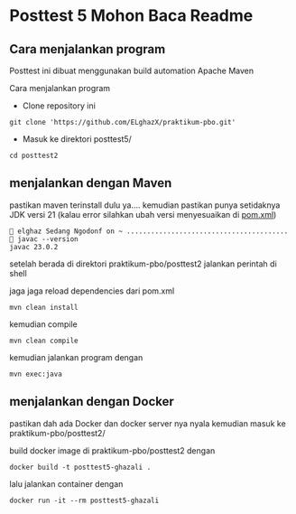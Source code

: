 # Posttest 5 Mohon Baca Readme

## Cara menjalankan program

Posttest ini dibuat menggunakan build automation Apache Maven

Cara menjalankan program

- Clone repository ini

```shell
git clone 'https://github.com/ELghazX/praktikum-pbo.git'
```

- Masuk ke direktori posttest5/

```shell
cd posttest2
```

## menjalankan dengan Maven

pastikan maven terinstall dulu ya....
kemudian pastikan punya setidaknya JDK versi 21 (kalau error silahkan ubah versi menyesuaikan di [pom.xml](pom.xml))

```shell
󰣇 elghaz Sedang Ngodonf on ~ ........................................
 javac --version
javac 23.0.2
```

setelah berada di direktori praktikum-pbo/posttest2
jalankan perintah di shell

jaga jaga reload dependencies dari pom.xml

```shell
mvn clean install
```

kemudian compile 

```shell
mvn clean compile
```

kemudian jalankan program dengan

```shell
mvn exec:java
```


## menjalankan dengan Docker

pastikan dah ada Docker dan docker server nya nyala
kemudian masuk ke praktikum-pbo/posttest2/

build docker image di praktikum-pbo/posttest2 dengan

```shell
docker build -t posttest5-ghazali .
```

lalu jalankan container dengan

```shell
docker run -it --rm posttest5-ghazali
```
